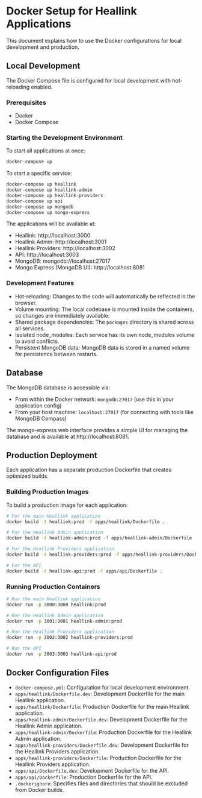 # Docker Setup for Heallink Applications

This document explains how to use the Docker configurations for local development and production.

## Local Development

The Docker Compose file is configured for local development with hot-reloading enabled.

### Prerequisites

- Docker
- Docker Compose

### Starting the Development Environment

To start all applications at once:

```bash
docker-compose up
```

To start a specific service:

```bash
docker-compose up heallink
docker-compose up heallink-admin
docker-compose up heallink-providers
docker-compose up api
docker-compose up mongodb
docker-compose up mongo-express
```

The applications will be available at:
- Heallink: http://localhost:3000
- Heallink Admin: http://localhost:3001
- Heallink Providers: http://localhost:3002
- API: http://localhost:3003
- MongoDB: mongodb://localhost:27017
- Mongo Express (MongoDB UI): http://localhost:8081

### Development Features

- Hot-reloading: Changes to the code will automatically be reflected in the browser.
- Volume mounting: The local codebase is mounted inside the containers, so changes are immediately available.
- Shared package dependencies: The `packages` directory is shared across all services.
- Isolated node_modules: Each service has its own node_modules volume to avoid conflicts.
- Persistent MongoDB data: MongoDB data is stored in a named volume for persistence between restarts.

## Database

The MongoDB database is accessible via:
- From within the Docker network: `mongodb:27017` (use this in your application config)
- From your host machine: `localhost:27017` (for connecting with tools like MongoDB Compass)

The mongo-express web interface provides a simple UI for managing the database and is available at http://localhost:8081.

## Production Deployment

Each application has a separate production Dockerfile that creates optimized builds.

### Building Production Images

To build a production image for each application:

```bash
# For the main Heallink application
docker build -t heallink:prod -f apps/heallink/Dockerfile .

# For the Heallink Admin application
docker build -t heallink-admin:prod -f apps/heallink-admin/Dockerfile .

# For the Heallink Providers application
docker build -t heallink-providers:prod -f apps/heallink-providers/Dockerfile .

# For the API
docker build -t heallink-api:prod -f apps/api/Dockerfile .
```

### Running Production Containers

```bash
# Run the main Heallink application
docker run -p 3000:3000 heallink:prod

# Run the Heallink Admin application
docker run -p 3001:3001 heallink-admin:prod

# Run the Heallink Providers application
docker run -p 3002:3002 heallink-providers:prod

# Run the API 
docker run -p 3003:3003 heallink-api:prod
```

## Docker Configuration Files

- `docker-compose.yml`: Configuration for local development environment.
- `apps/heallink/Dockerfile.dev`: Development Dockerfile for the main Heallink application.
- `apps/heallink/Dockerfile`: Production Dockerfile for the main Heallink application.
- `apps/heallink-admin/Dockerfile.dev`: Development Dockerfile for the Heallink Admin application.
- `apps/heallink-admin/Dockerfile`: Production Dockerfile for the Heallink Admin application.
- `apps/heallink-providers/Dockerfile.dev`: Development Dockerfile for the Heallink Providers application.
- `apps/heallink-providers/Dockerfile`: Production Dockerfile for the Heallink Providers application.
- `apps/api/Dockerfile.dev`: Development Dockerfile for the API.
- `apps/api/Dockerfile`: Production Dockerfile for the API.
- `.dockerignore`: Specifies files and directories that should be excluded from Docker builds.